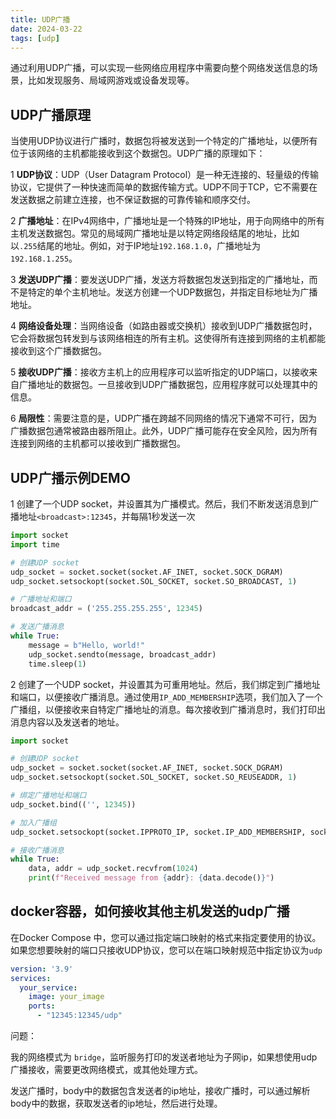```yaml
---
title: UDP广播
date: 2024-03-22
tags: [udp]
---
```


通过利用UDP广播，可以实现一些网络应用程序中需要向整个网络发送信息的场景，比如发现服务、局域网游戏或设备发现等。



## UDP广播原理

当使用UDP协议进行广播时，数据包将被发送到一个特定的广播地址，以便所有位于该网络的主机都能接收到这个数据包。UDP广播的原理如下：

1 **UDP协议**：UDP（User Datagram Protocol）是一种无连接的、轻量级的传输协议，它提供了一种快速而简单的数据传输方式。UDP不同于TCP，它不需要在发送数据之前建立连接，也不保证数据的可靠传输和顺序交付。

2 **广播地址**：在IPv4网络中，广播地址是一个特殊的IP地址，用于向网络中的所有主机发送数据包。常见的局域网广播地址是以特定网络段结尾的地址，比如以`.255`结尾的地址。例如，对于IP地址`192.168.1.0`，广播地址为`192.168.1.255`。

3 **发送UDP广播**：要发送UDP广播，发送方将数据包发送到指定的广播地址，而不是特定的单个主机地址。发送方创建一个UDP数据包，并指定目标地址为广播地址。

4 **网络设备处理**：当网络设备（如路由器或交换机）接收到UDP广播数据包时，它会将数据包转发到与该网络相连的所有主机。这使得所有连接到网络的主机都能接收到这个广播数据包。

5 **接收UDP广播**：接收方主机上的应用程序可以监听指定的UDP端口，以接收来自广播地址的数据包。一旦接收到UDP广播数据包，应用程序就可以处理其中的信息。

6 **局限性**：需要注意的是，UDP广播在跨越不同网络的情况下通常不可行，因为广播数据包通常被路由器所阻止。此外，UDP广播可能存在安全风险，因为所有连接到网络的主机都可以接收到广播数据包。

   

##  UDP广播示例DEMO

1 创建了一个UDP socket，并设置其为广播模式。然后，我们不断发送消息到广播地址`<broadcast>:12345`，并每隔1秒发送一次

```python
import socket
import time

# 创建UDP socket
udp_socket = socket.socket(socket.AF_INET, socket.SOCK_DGRAM)
udp_socket.setsockopt(socket.SOL_SOCKET, socket.SO_BROADCAST, 1)

# 广播地址和端口
broadcast_addr = ('255.255.255.255', 12345)

# 发送广播消息
while True:
    message = b"Hello, world!"
    udp_socket.sendto(message, broadcast_addr)
    time.sleep(1)
```

2 创建了一个UDP socket，并设置其为可重用地址。然后，我们绑定到广播地址和端口，以便接收广播消息。通过使用`IP_ADD_MEMBERSHIP`选项，我们加入了一个广播组，以便接收来自特定广播地址的消息。每次接收到广播消息时，我们打印出消息内容以及发送者的地址。

```python
import socket

# 创建UDP socket
udp_socket = socket.socket(socket.AF_INET, socket.SOCK_DGRAM)
udp_socket.setsockopt(socket.SOL_SOCKET, socket.SO_REUSEADDR, 1)

# 绑定广播地址和端口
udp_socket.bind(('', 12345))

# 加入广播组
udp_socket.setsockopt(socket.IPPROTO_IP, socket.IP_ADD_MEMBERSHIP, socket.inet_aton('224.0.0.1') + socket.inet_aton('0.0.0.0'))

# 接收广播消息
while True:
    data, addr = udp_socket.recvfrom(1024)
    print(f"Received message from {addr}: {data.decode()}")
```



## docker容器，如何接收其他主机发送的udp广播

在Docker Compose 中，您可以通过指定端口映射的格式来指定要使用的协议。如果您想要映射的端口只接收UDP协议，您可以在端口映射规范中指定协议为`udp`

```yaml
version: '3.9'
services:
  your_service:
    image: your_image
    ports:
      - "12345:12345/udp"
```

问题：

我的网络模式为 `bridge`，监听服务打印的发送者地址为子网ip，如果想使用udp广播接收，需要更改网络模式，或其他处理方式。

发送广播时，body中的数据包含发送者的ip地址，接收广播时，可以通过解析body中的数据，获取发送者的ip地址，然后进行处理。


